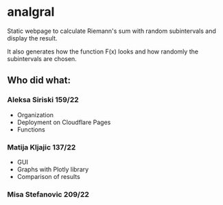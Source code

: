 # analgral

Static webpage to calculate Riemann's sum with random subintervals and display the result.

It also generates how the function F(x) looks and how randomly the subintervals are chosen.

## Who did what:

### Aleksa Siriski 159/22
* Organization
* Deployment on Cloudflare Pages
* Functions

### Matija Kljajic 137/22
* GUI
* Graphs with Plotly library
* Comparison of results

### Misa Stefanovic 209/22
